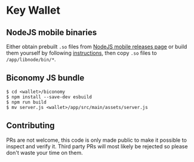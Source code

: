 # Key Wallet

## NodeJS mobile binaries

Either obtain prebuilt `.so` files from [NodeJS mobile releases page](https://github.com/nodejs-mobile/nodejs-mobile/releases/tag/v18.20.4) 
or build them yourself by following [instructions](https://github.com/nodejs-mobile/nodejs-mobile/blob/main/doc_mobile/BUILDING.md), 
then copy `.so` files to `/app/libnode/bin/*`.

## Biconomy JS bundle
```
$ cd <wallet>/biconomy
$ npm install --save-dev esbuild
$ npm run build
$ mv server.js <wallet>/app/src/main/assets/server.js
```

## Contributing

PRs are not welcome, this code is only made public to make it possible to inspect and verify it. 
Third party PRs will most likely be rejected so please don't waste your time on them.